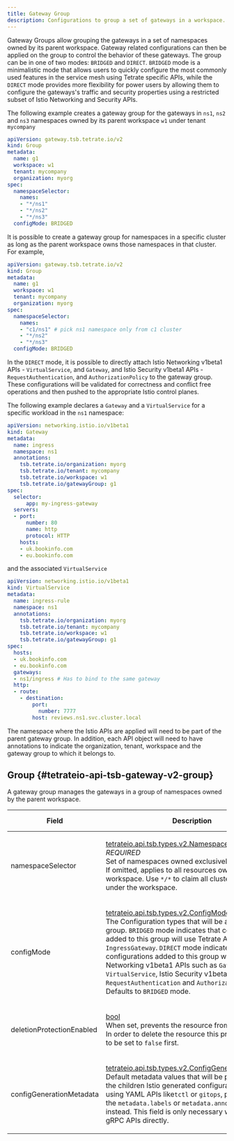 ```yaml
---
title: Gateway Group
description: Configurations to group a set of gateways in a workspace.
---
```




<!-- WARNING: This page is generated. Please take a look at extensions/plugin-service-bridge-api-docs/src/files/doc/page.ejs -->

Gateway Groups allow grouping the gateways in a set of namespaces
owned by its parent workspace. Gateway related configurations can
then be applied on the group to control the behavior of these
gateways. The group can be in one of two modes: `BRIDGED` and
`DIRECT`. `BRIDGED` mode is a minimalistic mode that allows users to
quickly configure the most commonly used features in the service
mesh using Tetrate specific APIs, while the `DIRECT` mode provides
more flexibility for power users by allowing them to configure the
gateways's traffic and security properties using a restricted
subset of Istio Networking and Security APIs.

The following example creates a gateway group for the gateways in
`ns1`, `ns2` and `ns3` namespaces owned by its parent workspace
`w1` under tenant `mycompany`

```yaml
apiVersion: gateway.tsb.tetrate.io/v2
kind: Group
metadata:
  name: g1
  workspace: w1
  tenant: mycompany
  organization: myorg
spec:
  namespaceSelector:
    names:
    - "*/ns1"
    - "*/ns2"
    - "*/ns3"
  configMode: BRIDGED
```

It is possible to create a gateway group for namespaces in a
specific cluster as long as the parent workspace owns those
namespaces in that cluster. For example,

```yaml
apiVersion: gateway.tsb.tetrate.io/v2
kind: Group
metadata:
  name: g1
  workspace: w1
  tenant: mycompany
  organization: myorg
spec:
  namespaceSelector:
    names:
    - "c1/ns1" # pick ns1 namespace only from c1 cluster
    - "*/ns2"
    - "*/ns3"
  configMode: BRIDGED
```

In the `DIRECT` mode, it is possible to directly attach Istio
Networking v1beta1 APIs - `VirtualService`, and `Gateway`, and
Istio Security v1beta1 APIs - `RequestAuthentication`, and
`AuthorizationPolicy` to the gateway group. These configurations
will be validated for correctness and conflict free operations and
then pushed to the appropriate Istio control planes.

The following example declares a `Gateway` and a `VirtualService`
for a specific workload in the `ns1` namespace:

```yaml
apiVersion: networking.istio.io/v1beta1
kind: Gateway
metadata:
  name: ingress
  namespace: ns1
  annotations:
    tsb.tetrate.io/organization: myorg
    tsb.tetrate.io/tenant: mycompany
    tsb.tetrate.io/workspace: w1
    tsb.tetrate.io/gatewayGroup: g1
spec:
  selector:
      app: my-ingress-gateway
  servers:
  - port:
      number: 80
      name: http
      protocol: HTTP
    hosts:
    - uk.bookinfo.com
    - eu.bookinfo.com
```

and the associated `VirtualService`

```yaml
apiVersion: networking.istio.io/v1beta1
kind: VirtualService
metadata:
  name: ingress-rule
  namespace: ns1
  annotations:
    tsb.tetrate.io/organization: myorg
    tsb.tetrate.io/tenant: mycompany
    tsb.tetrate.io/workspace: w1
    tsb.tetrate.io/gatewayGroup: g1
spec:
  hosts:
  - uk.bookinfo.com
  - eu.bookinfo.com
  gateways:
  - ns1/ingress # Has to bind to the same gateway
  http:
  - route:
    - destination:
        port:
          number: 7777
        host: reviews.ns1.svc.cluster.local
```

The namespace where the Istio APIs are applied will need to be part
of the parent gateway group. In addition, each API object will need
to have annotations to indicate the organization, tenant, workspace and the
gateway group to which it belongs to.





## Group {#tetrateio-api-tsb-gateway-v2-group}

A gateway group manages the gateways in a group of namespaces owned
by the parent workspace.



  
<div class="generated-table"></div>

<table>
<thead>
<tr>
<th>Field</th>
<th class="description">Description</th>
<th>Validation Rule</th>
</tr>
</thead>
    
<tr>
<td>


namespaceSelector

</td>

<td>

[tetrateio.api.tsb.types.v2.NamespaceSelector](../../../tsb/types/v2/types#tetrateio-api-tsb-types-v2-namespaceselector) <br/> _REQUIRED_ <br/> Set of namespaces owned exclusively by this group. If omitted,
applies to all resources owned by the workspace. Use `*/*` to
claim all cluster resources under the workspace.

</td>

<td>

message = {<br/>&nbsp;&nbsp;required: `true`<br/>}<br/>

</td>
</tr>
    
<tr>
<td>


configMode

</td>

<td>

[tetrateio.api.tsb.types.v2.ConfigMode](../../../tsb/types/v2/types#tetrateio-api-tsb-types-v2-configmode) <br/> The Configuration types that will be added to this
group. `BRIDGED` mode indicates that configurations added to this
group will use Tetrate APIs such as `IngressGateway`. `DIRECT`
mode indicates that configurations added to this group will use
Istio Networking v1beta1 APIs such as `Gateway` and
`VirtualService`, Istio Security v1beta1 APIs such as
`RequestAuthentication` and `AuthorizationPolicy`. Defaults to
`BRIDGED` mode.

</td>

<td>

&ndash;

</td>
</tr>
    
<tr>
<td>


deletionProtectionEnabled

</td>

<td>

[bool](https://developers.google.com/protocol-buffers/docs/proto3#scalar) <br/> When set, prevents the resource from being deleted. In order to delete the resource this
property needs to be set to `false` first.

</td>

<td>

&ndash;

</td>
</tr>
    
<tr>
<td>


configGenerationMetadata

</td>

<td>

[tetrateio.api.tsb.types.v2.ConfigGenerationMetadata](../../../tsb/types/v2/types#tetrateio-api-tsb-types-v2-configgenerationmetadata) <br/> Default metadata values that will be propagated to the children Istio generated configurations.
When using YAML APIs like`tctl` or `gitops`, put them into the `metadata.labels` or
`metadata.annotations` instead.
This field is only necessary when using gRPC APIs directly.

</td>

<td>

&ndash;

</td>
</tr>
    
</table>
  



